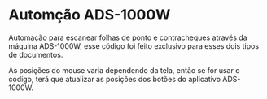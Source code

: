 # Automção ADS-1000W
Automação para escanear folhas de ponto e contracheques através da máquina ADS-1000W, esse código foi feito exclusivo para esses dois tipos de documentos.

As posições do mouse varia dependendo da tela, então se for usar o código, terá que atualizar as posições dos botões do aplicativo ADS-1000W.
